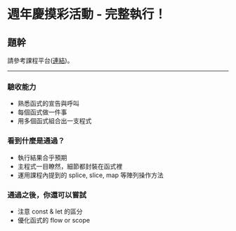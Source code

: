 # 週年慶摸彩活動 - 完整執行！

## 題幹

請參考課程平台(<a href="https://lighthouse.alphacamp.co/courses/40/assignments/940" target="_blank">連結</a>)。

---
### 驗收能力
* 熟悉函式的宣告與呼叫
* 每個函式做一件事
* 用多個函式組合出一支程式
### 看到什麼是通過？
* 執行結果合乎預期
* 主程式一目瞭然，細節都封裝在函式裡
* 運用課程內提到的 splice, slice, map 等陣列操作方法
### 通過之後，你還可以嘗試
* 注意 const & let 的區分
* 優化函式的 flow or scope 

